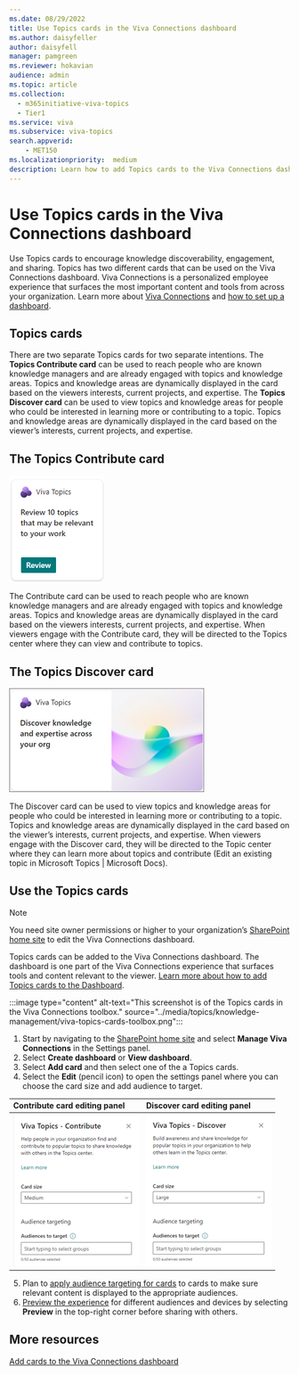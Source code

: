 ```yaml
---
ms.date: 08/29/2022
title: Use Topics cards in the Viva Connections dashboard
ms.author: daisyfeller
author: daisyfell
manager: pamgreen
ms.reviewer: hokavian
audience: admin
ms.topic: article
ms.collection:
  - m365initiative-viva-topics
  - Tier1
ms.service: viva 
ms.subservice: viva-topics 
search.appverid:
    - MET150  
ms.localizationpriority:  medium
description: Learn how to add Topics cards to the Viva Connections dashboard
---
```


# Use Topics cards in the Viva Connections dashboard

Use Topics cards to encourage knowledge discoverability, engagement, and sharing. Topics has two different cards that can be used on the Viva Connections dashboard. Viva Connections is a personalized employee experience that surfaces the most important content and tools from across your organization. Learn more about [Viva Connections](/viva/connections/viva-connections-overview) and [how to set up a dashboard](/viva/connections/create-dashboard). 

## Topics cards

There are two separate Topics cards for two separate intentions. The **Topics Contribute card** can be used to reach people who are known knowledge managers and are already engaged with topics and knowledge areas. Topics and knowledge areas are dynamically displayed in the card based on the viewers interests, current projects, and expertise. The **Topics Discover card** can be used to view topics and knowledge areas for people who could be interested in learning more or contributing to a topic. Topics and knowledge areas are dynamically displayed in the card based on the viewer’s interests, current projects, and expertise. 

## The Topics Contribute card

![Screenshot Topics Contribute card.](../media/topics/knowledge-management/viva-topics-contribute-card.png) 

The Contribute card can be used to reach people who are known knowledge managers and are already engaged with topics and knowledge areas. Topics and knowledge areas are dynamically displayed in the card based on the viewers interests, current projects, and expertise. When viewers engage with the Contribute card, they will be directed to the Topics center where they can view and contribute to topics. 

## The Topics Discover card

![Screenshot Topics Discover card.](../media/topics/knowledge-management/new-discover-card.png) 

The Discover card can be used to view topics and knowledge areas for people who could be interested in learning more or contributing to a topic. Topics and knowledge areas are dynamically displayed in the card based on the viewer’s interests, current projects, and expertise. When viewers engage with the Discover card, they will be directed to the Topic center where they can learn more about topics and contribute (Edit an existing topic in Microsoft Topics | Microsoft Docs).

## Use the Topics cards

>[!NOTE]
> You need site owner permissions or higher to your organization’s [SharePoint home site](/sharepoint/home-site) to edit the Viva Connections dashboard.

Topics cards can be added to the Viva Connections dashboard. The dashboard is one part of the Viva Connections experience that surfaces tools and content relevant to the viewer. [Learn more about how to add Topics cards to the Dashboard](/viva/connections/create-dashboard#create-a-dashboard-and-add-cards).

:::image type="content" alt-text="This screenshot is of the Topics cards in the Viva Connections toolbox." source="../media/topics/knowledge-management/viva-topics-cards-toolbox.png":::

1. Start by navigating to the [SharePoint home site](/sharepoint/home-site) and select **Manage Viva Connections** in the Settings panel.  
2. Select **Create dashboard** or **View dashboard**.
3. Select **Add card** and then select one of the a Topics cards.
4. Select the **Edit** (pencil icon) to open the settings panel where you can choose the card size and add audience to target. 

|Contribute card editing panel  |Discover card editing panel  | 
| :---------------------- | :------------------- |
|![Screenshot of the Topics Contribute card's edit panel.](../media/topics/knowledge-management/contribute-card-edit.png)|![Screenshot of the Topics Discover card's edit panel.](../media/topics/knowledge-management/discover-card-edit.png)  | 

5. Plan to [apply audience targeting for cards](/viva/connections/use-audience-targeting-in-viva-connections#apply-audience-targeting-to-cards-in-the-dashboard) to cards to make sure relevant content is displayed to the appropriate audiences. 
6. [Preview the experience](/viva/connections/create-dashboard#preview-your-dashboard-to-see-how-it-will-display-for-different-audiences) for different audiences and devices by selecting **Preview** in the top-right corner before sharing with others.

## More resources

[Add cards to the Viva Connections dashboard](/viva/connections/create-dashboard) 
